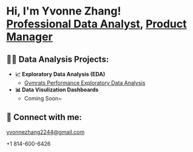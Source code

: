 <h1>Hi, I'm Yvonne Zhang! <br/><a href="https://github.com/joshmadakor1">Professional Data Analyst</a>, <a href="https://www.linkedin.com/in/joshmadakor/">Product Manager</a>

<h2>👨‍💻 Data Analysis Projects:</h2>

- <b> 📈 Exploratory Data Analysis (EDA)</b>
  - [Gymrats Performance Exploratory Data Analysis](https://github.com/Yvonne-Zhang22/Fitness_trscker_analysis)
- <b> 📊 Data Visulization Dashboards</b>
  - Coming Soon~


<h2> 🤳 Connect with me:</h2>

yvonnezhang2244@gmail.com

+1 814-600-6426

[linkedin]: www.linkedin.com/in/yvonnebusinessanalytics


